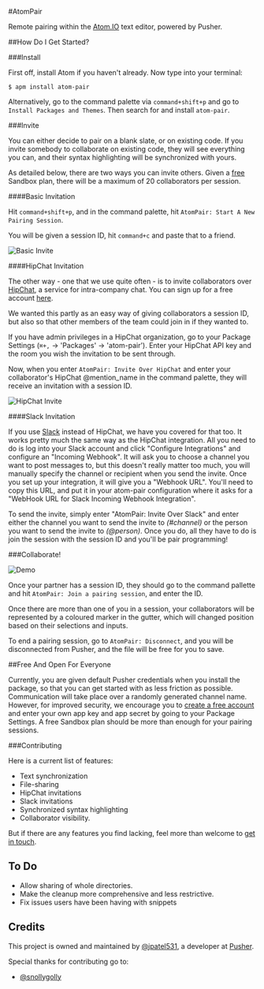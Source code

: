 #AtomPair

Remote pairing within the [Atom.IO](http://atom.io) text editor, powered by Pusher.

##How Do I Get Started?

###Install

First off, install Atom if you haven't already. Now type into your terminal:

    $ apm install atom-pair

Alternatively, go to the command palette via `command+shift+p` and go to `Install Packages and Themes`. Then search for and install `atom-pair`.

###Invite

You can either decide to pair on a blank slate, or on existing code. If you invite somebody to collaborate on existing code, they will see everything you can, and their syntax highlighting will be synchronized with yours.

As detailed below, there are two ways you can invite others. Given a [free](https://pusher.com/signup?utm_source=Reddit&utm_medium=Atom.io_Package_Page&utm_campaign=AtomPair) Sandbox plan, there will be a maximum of 20 collaborators per session.


####Basic Invitation

Hit `command+shift+p`, and in the command palette, hit `AtomPair: Start A New Pairing Session`.

You will be given a session ID, hit `command+c` and paste that to a friend.

![Basic Invite](https://raw.githubusercontent.com/pusher/atom-pair/blog_post/images/invite.gif)

####HipChat Invitation

The other way - one that we use quite often - is to invite collaborators over [HipChat](http://hipchat.com), a service for intra-company chat. You can sign up for a free account [here](https://www.hipchat.com/sign_up).

We wanted this partly as an easy way of giving collaborators a session ID, but also so that other members of the team could join in if they wanted to.

If you have admin privileges in a HipChat organization, go to your Package Settings (`⌘+,` -> 'Packages' -> 'atom-pair'). Enter your HipChat API key and the room you wish the invitation to be sent through.

Now, when you enter `AtomPair: Invite Over HipChat` and enter your collaborator's HipChat @mention_name in the command palette, they will receive an invitation with a session ID.

![HipChat Invite](https://raw.githubusercontent.com/pusher/atom-pair/blog_post/images/hipchat.jpg)

####Slack Invitation

If you use [Slack](https://slack.com/) instead of HipChat, we have you covered for that too.  It works pretty much the same way as the HipChat integration.  All you need to do is log into your Slack account and click "Configure Integrations" and configure an "Incoming Webhook".  It will ask you to choose a channel you want to post messages to, but this doesn't really matter too much, you will manually specify the channel or recipient when you send the invite.  Once you set up your integration, it will give you a "Webhook URL".  You'll need to copy this URL, and put it in your atom-pair configuration where it asks for a "WebHook URL for Slack Incoming Webhook Integration".

To send the invite, simply enter "AtomPair: Invite Over Slack" and enter either the channel you want to send the invite to _(#channel)_ or the person you want to send the invite to _(@person)_.  Once you do, all they have to do is join the session with the session ID and you'll be pair programming!

###Collaborate!

![Demo](https://raw.githubusercontent.com/pusher/atom-pair/blog_post/images/demo.gif)

Once your partner has a session ID, they should go to the command pallette and hit `AtomPair: Join a pairing session`, and enter the ID.

Once there are more than one of you in a session, your collaborators will be represented by a coloured marker in the gutter, which will changed position based on their selections and inputs.

To end a pairing session, go to `AtomPair: Disconnect`, and you will be disconnected from Pusher, and the file will be free for you to save.

##Free And Open For Everyone

Currently, you are given default Pusher credentials when you install the package, so that you can get started with as less friction as possible. Communication will take place over a randomly generated channel name. However, for improved security, we encourage you to [create a free account](https://pusher.com/signup?utm_source=Reddit&utm_medium=Atom.io_Package_Page&utm_campaign=AtomPair) and enter your own app key and app secret by going to your Package Settings. A free Sandbox plan should be more than enough for your pairing sessions.

###Contributing

Here is a current list of features:

* Text synchronization
* File-sharing
* HipChat invitations
* Slack invitations
* Synchronized syntax highlighting
* Collaborator visibility.

But if there are any features you find lacking, feel more than welcome to [get in touch](<mailto:jamie@pusher.com>).

## To Do

* Allow sharing of whole directories.
* Make the cleanup more comprehensive and less restrictive.
* Fix issues users have been having with snippets

## Credits

This project is owned and maintained by [@jpatel531](http://github.com/jpatel531), a developer at [Pusher](http://pusher.com).

Special thanks for contributing go to:

* [@snollygolly](http://github.com/snollygolly)
